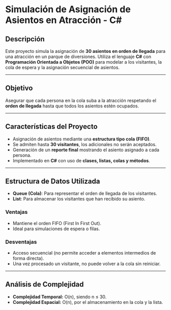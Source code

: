 # Simulación de Asignación de Asientos en Atracción - C#

##  Descripción

Este proyecto simula la asignación de **30 asientos en orden de llegada** para una atracción en un parque de diversiones. Utiliza el lenguaje **C#** con **Programación Orientada a Objetos (POO)** para modelar a los visitantes, la cola de espera y la asignación secuencial de asientos.

---

## Objetivo

Asegurar que cada persona en la cola suba a la atracción respetando el **orden de llegada** hasta que todos los asientos estén ocupados.

---

## Características del Proyecto

- Asignación de asientos mediante una **estructura tipo cola (FIFO)**.
- Se admiten hasta **30 visitantes**, los adicionales no serán aceptados.
- Generación de un **reporte final** mostrando el asiento asignado a cada persona.
- Implementado en **C#** con uso de **clases, listas, colas y métodos**.

---

## Estructura de Datos Utilizada

- **Queue (Cola)**: Para representar el orden de llegada de los visitantes.
- **List**: Para almacenar los visitantes que han recibido su asiento.

### Ventajas

- Mantiene el orden FIFO (First In First Out).
- Ideal para simulaciones de espera o filas.

###  Desventajas

- Acceso secuencial (no permite acceder a elementos intermedios de forma directa).
- Una vez procesado un visitante, no puede volver a la cola sin reiniciar.

---

##  Análisis de Complejidad

- **Complejidad Temporal:** O(n), siendo n ≤ 30.
- **Complejidad Espacial:** O(n), por el almacenamiento en la cola y la lista.

